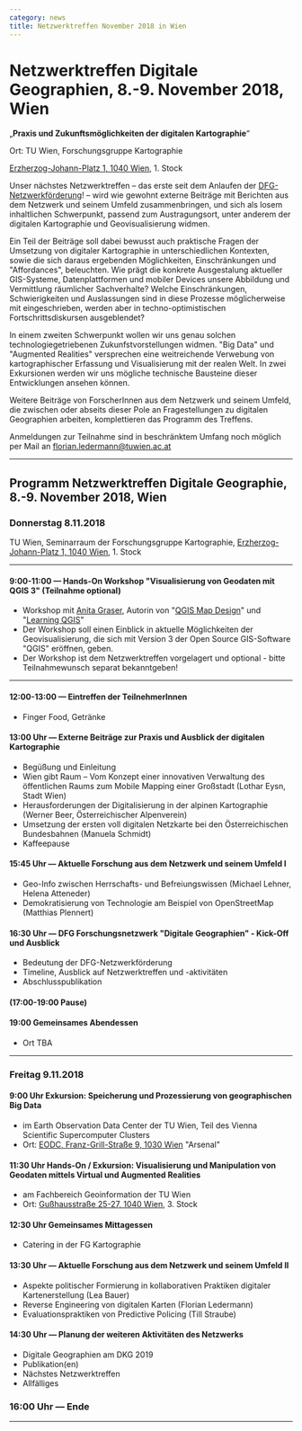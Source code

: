 ```yaml
---
category: news
title: Netzwerktreffen November 2018 in Wien
---
```


# **Netzwerktreffen Digitale Geographien**, 8.-9. November 2018, Wien  

„**Praxis und Zukunftsmöglichkeiten der digitalen Kartographie**“  

Ort: TU Wien, Forschungsgruppe Kartographie

[Erzherzog-Johann-Platz 1, 1040 Wien](https://goo.gl/maps/QFYGgZqa6uB2), 1. Stock

Unser nächstes Netzwerktreffen – das erste seit dem Anlaufen der
[DFG-Netzwerkförderung](http://digitale-geographien.de/news/dfg-foerderung-und-ankuendigung)! – wird wie
gewohnt externe Beiträge mit Berichten aus dem Netzwerk und seinem Umfeld zusammenbringen, und sich als losem inhaltlichen
Schwerpunkt, passend zum Austragungsort, unter anderem der digitalen Kartographie und Geovisualisierung widmen.

Ein Teil der Beiträge soll dabei bewusst auch praktische Fragen der Umsetzung von digitaler Kartographie in
unterschiedlichen Kontexten, sowie die sich daraus ergebenden Möglichkeiten, Einschränkungen und "Affordances", beleuchten.
Wie prägt die konkrete Ausgestalung aktueller GIS-Systeme, Datenplattformen und mobiler Devices unsere Abbildung und Vermittlung
räumlicher Sachverhalte? Welche Einschränkungen, Schwierigkeiten und Auslassungen sind in diese Prozesse möglicherweise mit eingeschrieben, werden aber in techno-optimistischen Fortschrittsdiskursen ausgeblendet?

In einem zweiten Schwerpunkt wollen wir uns genau solchen technologiegetriebenen Zukunfstvorstellungen widmen.
"Big Data" und "Augmented Realities" versprechen eine weitreichende Verwebung von kartographischer Erfassung und
Visualisierung mit der realen Welt. In zwei Exkursionen werden wir uns mögliche technische Bausteine dieser Entwicklungen
ansehen können. 

Weitere Beiträge von ForscherInnen aus dem Netzwerk und seinem Umfeld, die zwischen oder abseits dieser Pole an Fragestellungen zu
digitalen Geographien arbeiten, komplettieren das Programm des Treffens.

Anmeldungen zur Teilnahme sind in beschränktem Umfang noch möglich per Mail an [florian.ledermann@tuwien.ac.at](mailto:florian.ledermann@tuwien.ac.at)

----

## **Programm** Netzwerktreffen Digitale Geographie, 8.-9. November 2018, Wien  

### Donnerstag 8.11.2018

TU Wien, Seminarraum der Forschungsgruppe Kartographie, [Erzherzog-Johann-Platz 1, 1040 Wien](https://goo.gl/maps/QFYGgZqa6uB2), 1. Stock

----

#### 9:00-11:00 — Hands-On Workshop "Visualisierung von Geodaten mit QGIS 3" (Teilnahme optional)

- Workshop mit [Anita Graser](https://anitagraser.com/about/), Autorin von "[QGIS Map Design](http://locatepress.com/qmd2)"
und "[Learning QGIS](https://www.packtpub.com/big-data-and-business-intelligence/learning-qgis-third-edition)"
- Der Workshop soll einen Einblick in aktuelle Möglichkeiten der Geovisualisierung, die sich mit Version 3 der Open Source GIS-Software "QGIS" eröffnen, geben.
- Der Workshop ist dem Netzwerktreffen vorgelagert und optional - bitte Teilnahmewunsch separat bekanntgeben!

----

#### 12:00-13:00 — Eintreffen der TeilnehmerInnen

- Finger Food, Getränke

#### 13:00 Uhr — Externe Beiträge zur Praxis und Ausblick der digitalen Kartographie

- Begüßung und Einleitung
- Wien gibt Raum – Vom Konzept einer innovativen Verwaltung des öffentlichen Raums zum Mobile Mapping einer Großstadt (Lothar Eysn, Stadt Wien)
- Herausforderungen der Digitalisierung in der alpinen Kartographie (Werner Beer, Österreichischer Alpenverein)
- Umsetzung der ersten voll digitalen Netzkarte bei den Österreichischen Bundesbahnen (Manuela Schmidt)
- Kaffeepause

#### 15:45 Uhr — Aktuelle Forschung aus dem Netzwerk und seinem Umfeld I

- Geo-Info zwischen Herrschafts- und Befreiungswissen (Michael Lehner, Helena Atteneder)
- Demokratisierung von Technologie am Beispiel von OpenStreetMap (Matthias Plennert)

#### 16:30 Uhr — DFG Forschungsnetzwerk "Digitale Geographien" - Kick-Off und Ausblick

- Bedeutung der DFG-Netzwerkförderung
- Timeline, Ausblick auf Netzwerktreffen und -aktivitäten
- Abschlusspublikation

#### (17:00-19:00 Pause)

#### 19:00 Gemeinsames Abendessen
- Ort TBA

----

### Freitag 9.11.2018

#### 9:00 Uhr Exkursion: Speicherung und Prozessierung von geographischen Big Data

- im Earth Observation Data Center der TU Wien, Teil des Vienna Scientific Supercomputer Clusters 
- Ort: [EODC, Franz-Grill-Straße 9, 1030 Wien](https://goo.gl/maps/JVVtGB9YTTA2) "Arsenal"

#### 11:30 Uhr Hands-On / Exkursion: Visualisierung und Manipulation von Geodaten mittels Virtual und Augmented Realities 

- am Fachbereich Geoinformation der TU Wien
- Ort: [Gußhausstraße 25-27, 1040 Wien](https://goo.gl/maps/XWj6Yo56Pn92), 3. Stock 

#### 12:30 Uhr Gemeinsames Mittagessen

- Catering in der FG Kartographie

#### 13:30 Uhr — Aktuelle Forschung aus dem Netzwerk und seinem Umfeld II

- Aspekte politischer Formierung in kollaborativen Praktiken digitaler Kartenerstellung (Lea Bauer)
- Reverse Engineering von digitalen Karten (Florian Ledermann)
- Evaluationspraktiken von Predictive Policing (Till Straube)

#### 14:30 Uhr — Planung der weiteren Aktivitäten des Netzwerks

- Digitale Geographien am DKG 2019
- Publikation(en)
- Nächstes Netzwerktreffen
- Allfälliges

### 16:00 Uhr — Ende

----

